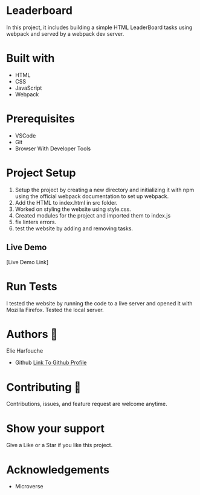 # Leaderboard

In this project, it includes building a simple HTML LeaderBoard tasks using webpack and served by a webpack dev server.

# Built with

<ul>
<li>HTML</li>
<li>CSS</li>
<li>JavaScript</li>
  <li>Webpack</li>
</ul>

# Prerequisites

<ul>
<li>VSCode</li>
<li>Git</li>
<li>Browser With Developer Tools</li>
</ul>

# Project Setup

1. Setup the project by creating a new directory and initializing it with npm using the official webpack documentation to set up webpack.
2. Add the HTML to index.html in src folder.
3. Worked on styling the website using style.css.
4. Created modules for the project and imported them to index.js
5. fix linters errors.
6. test the website by adding and removing tasks.

## Live Demo

[Live Demo Link]

# Run Tests

I tested the website by running the code to a live server and opened it with Mozilla Firefox. Tested the local server.

# Authors :bookmark_tabs:

Elie Harfouche

<ul>
<li>Github <a href="https://github.com/X-Elie-X">Link To Github Profile</a></li>

</ul>

# Contributing :handshake:

Contributions, issues, and feature request are welcome anytime.

# Show your support

Give a Like or a Star if you like this project.

# Acknowledgements

<ul>
<li>Microverse</li>
